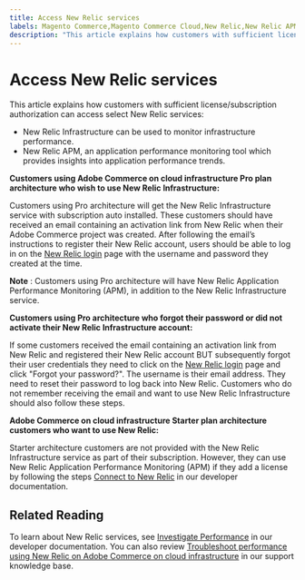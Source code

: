 ```yaml
---
title: Access New Relic services
labels: Magento Commerce,Magento Commerce Cloud,New Relic,New Relic APM,New Relic Infrastructure,Pro,Starter,accessing New Relic,performance,Adobe Commerce,cloud infrastructure
description: "This article explains how customers with sufficient license/subscription authorization can access select New Relic services:"
---
```


# Access New Relic services

This article explains how customers with sufficient license/subscription authorization can access select New Relic services:

* New Relic Infrastructure can be used to monitor infrastructure performance.
* New Relic APM, an application performance monitoring tool which provides insights into application performance trends.

 **Customers using Adobe Commerce on cloud infrastructure Pro plan architecture who wish to use New Relic Infrastructure:**

 Customers using Pro architecture will get the New Relic Infrastructure service with subscription auto installed. These customers should have received an email containing an activation link from New Relic when their Adobe Commerce project was created. After following the email’s instructions to register their New Relic account, users should be able to log in on the [New Relic login](https://login.newrelic.com/login) page with the username and password they created at the time.

 **Note** : Customers using Pro architecture will have New Relic Application Performance Monitoring (APM), in addition to the New Relic Infrastructure service.

 **Customers using Pro architecture who forgot their password or did not activate their New Relic Infrastructure account:**

 If some customers received the email containing an activation link from New Relic and registered their New Relic account BUT subsequently forgot their user credentials they need to click on the [New Relic login](https://login.newrelic.com/login) page and click "Forgot your password?". The username is their email address. They need to reset their password to log back into New Relic. Customers who do not remember receiving the email and want to use New Relic Infrastructure should also follow these steps.

 **Adobe Commerce on cloud infrastructure Starter plan architecture customers who want to use New Relic:**

 Starter architecture customers are not provided with the New Relic Infrastructure service as part of their subscription. However, they can use New Relic Application Performance Monitoring (APM) if they add a license by following the steps [Connect to New Relic](https://devdocs.magento.com/cloud/project/new-relic.html#connect-to-new-relic) in our developer documentation.

## Related Reading

To learn about New Relic services, see [Investigate Performance](https://devdocs.magento.com/cloud/project/new-relic.html#investigate-performance) in our developer documentation. You can also review [Troubleshoot performance using New Relic on Adobe Commerce on cloud infrastructure](https://support.magento.com/hc/en-us/articles/360042149832) in our support knowledge base. 